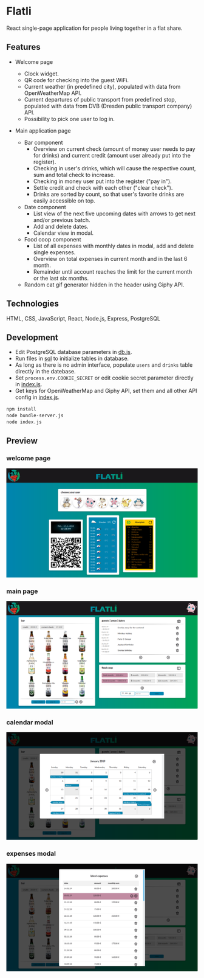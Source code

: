 # Flatli

React single-page application for people living together in a flat share.

## Features

-   Welcome page

    -   Clock widget.
    -   QR code for checking into the guest WiFi.
    -   Current weather (in predefined city), populated with data from OpenWeatherMap API.
    -   Current departures of public transport from predefined stop, populated with data from DVB (Dresden public transport company) API.
    -   Possibility to pick one user to log in.

-   Main application page
    -   Bar component
        -   Overview on current check (amount of money user needs to pay for drinks) and current credit (amount user already put into the register).
        -   Checking in user's drinks, which will cause the respective count, sum and total check to increase.
        -   Checking in money user put into the register ("pay in").
        -   Settle credit and check with each other ("clear check").
        -   Drinks are sorted by count, so that user's favorite drinks are easily accessible on top.
    -   Date component
        -   List view of the next five upcoming dates with arrows to get next and/or previous batch.
        -   Add and delete dates.
        -   Calendar view in modal.
    -   Food coop component
        -   List of all expenses with monthly dates in modal, add and delete single expenses.
        -   Overview on total expenses in current month and in the last 6 month.
        -   Remainder until account reaches the limit for the current month or the last six months.
    -   Random cat gif generator hidden in the header using Giphy API.

## Technologies

HTML, CSS, JavaScript, React, Node.js, Express, PostgreSQL

## Development

-   Edit PostgreSQL database parameters in [db.js](config/db.js).
-   Run files in [sql](sql) to initialize tables in database.
-   As long as there is no admin interface, populate `users` and `drinks` table directly in the datebase.
-   Set `process.env.COOKIE_SECRET` or edit cookie secret parameter directly in [index.js](index.js).
-   Get keys for OpenWeatherMap and Giphy API, set them and all other API config in [index.js](index.js).

```sh
npm install
node bundle-server.js
node index.js
```

## Preview

### welcome page

![welcome](screenshots/welcome.png)

### main page

![main](screenshots/main.png)

### calendar modal

![calendar](screenshots/calendar.png)

### expenses modal

![expenses](screenshots/expenses.png)
